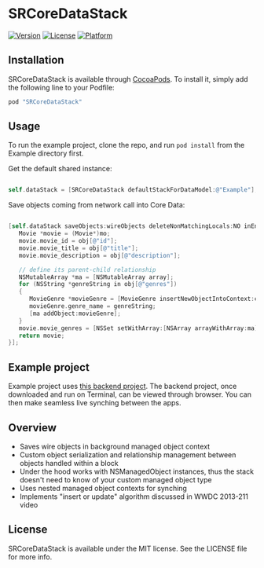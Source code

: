 # SRCoreDataStack

[![Version](https://img.shields.io/cocoapods/v/SRCoreDataStack.svg?style=flat)](http://cocoapods.org/pods/SRCoreDataStack)
[![License](https://img.shields.io/cocoapods/l/SRCoreDataStack.svg?style=flat)](http://cocoapods.org/pods/SRCoreDataStack)
[![Platform](https://img.shields.io/cocoapods/p/SRCoreDataStack.svg?style=flat)](http://cocoapods.org/pods/SRCoreDataStack)


## Installation

SRCoreDataStack is available through [CocoaPods](http://cocoapods.org). To install
it, simply add the following line to your Podfile:


```ruby
pod "SRCoreDataStack"
```

## Usage

To run the example project, clone the repo, and run `pod install` from the Example directory first.


Get the default shared instance:
```  objective-c

self.dataStack = [SRCoreDataStack defaultStackForDataModel:@"Example"];

```

Save objects coming from network call into Core Data:
```  objective-c

[self.dataStack saveObjects:wireObjects deleteNonMatchingLocals:NO inEntity:@"Movie" withWireAttribute:@"id" andLocalAttribute:@"movie_id" andConfiguration:^NSManagedObject *(NSDictionary *obj, NSManagedObject *mo, NSManagedObjectContext *currentCtx) {
   Movie *movie = (Movie*)mo;
   movie.movie_id = obj[@"id"];
   movie.movie_title = obj[@"title"];
   movie.movie_description = obj[@"description"];

   // define its parent-child relationship
   NSMutableArray *ma = [NSMutableArray array];
   for (NSString *genreString in obj[@"genres"])
   {
      MovieGenre *movieGenre = [MovieGenre insertNewObjectIntoContext:currentCtx];
      movieGenre.genre_name = genreString;
      [ma addObject:movieGenre];
   }
   movie.movie_genres = [NSSet setWithArray:[NSArray arrayWithArray:ma]];
   return movie;
}];

```

## Example project
Example project uses [this backend project](https://github.com/rsardek/movies-list). The backend project, once downloaded and run on Terminal, can be viewed through browser. You can then make seamless live synching between the apps.



## Overview
- Saves wire objects in background managed object context
- Custom object serialization and relationship management between objects handled within a block
- Under the hood works with NSManagedObject instances, thus the stack doesn't need to know of your custom managed object type
- Uses nested managed object contexts for synching
- Implements "insert or update" algorithm discussed in WWDC 2013-211 video 



## License

SRCoreDataStack is available under the MIT license. See the LICENSE file for more info.
